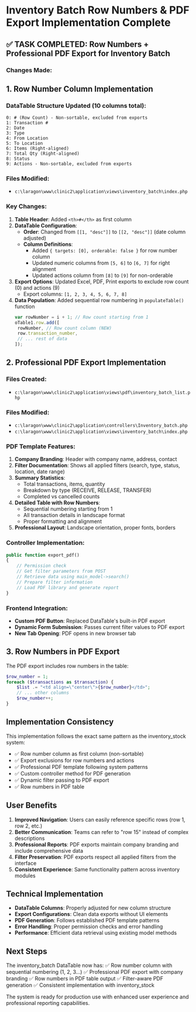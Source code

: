 # Inventory Batch Row Numbers & PDF Export Implementation Complete

## ✅ TASK COMPLETED: Row Numbers + Professional PDF Export for Inventory Batch

### Changes Made:

## 1. **Row Number Column Implementation**

### DataTable Structure Updated (10 columns total):

```
0: # (Row Count) - Non-sortable, excluded from exports
1: Transaction #
2: Date
3: Type
4: From Location
5: To Location
6: Items (Right-aligned)
7: Total Qty (Right-aligned)
8: Status
9: Actions - Non-sortable, excluded from exports
```

### **Files Modified:**

- `c:\laragon\www\clinic2\application\views\inventory_batch\index.php`

### **Key Changes:**

1. **Table Header**: Added `<th>#</th>` as first column
2. **DataTable Configuration**:
   - **Order**: Changed from `[[1, "desc"]]` to `[[2, "desc"]]` (date column adjusted)
   - **Column Definitions**:
     - Added `{ targets: [0], orderable: false }` for row number column
     - Updated numeric columns from `[5, 6]` to `[6, 7]` for right alignment
     - Updated actions column from `[8]` to `[9]` for non-orderable
3. **Export Options**: Updated Excel, PDF, Print exports to exclude row count (0) and actions (9)
   - Export columns: `[1, 2, 3, 4, 5, 6, 7, 8]`
4. **Data Population**: Added sequential row numbering in `populateTable()` function
   ```javascript
   var rowNumber = i + 1; // Row count starting from 1
   oTable1.row.add([
   	rowNumber, // Row count column (NEW)
   	row.transaction_number,
   	// ... rest of data
   ]);
   ```

## 2. **Professional PDF Export Implementation**

### **Files Created:**

- `c:\laragon\www\clinic2\application\views\pdf\inventory_batch_list.php`

### **Files Modified:**

- `c:\laragon\www\clinic2\application\controllers\Inventory_batch.php`
- `c:\laragon\www\clinic2\application\views\inventory_batch\index.php`

### **PDF Template Features:**

1. **Company Branding**: Header with company name, address, contact
2. **Filter Documentation**: Shows all applied filters (search, type, status, location, date range)
3. **Summary Statistics**:
   - Total transactions, items, quantity
   - Breakdown by type (RECEIVE, RELEASE, TRANSFER)
   - Completed vs cancelled counts
4. **Detailed Table with Row Numbers**:
   - Sequential numbering starting from 1
   - All transaction details in landscape format
   - Proper formatting and alignment
5. **Professional Layout**: Landscape orientation, proper fonts, borders

### **Controller Implementation:**

```php
public function export_pdf()
{
    // Permission check
    // Get filter parameters from POST
    // Retrieve data using main_model->search()
    // Prepare filter information
    // Load PDF library and generate report
}
```

### **Frontend Integration:**

- **Custom PDF Button**: Replaced DataTable's built-in PDF export
- **Dynamic Form Submission**: Passes current filter values to PDF export
- **New Tab Opening**: PDF opens in new browser tab

## 3. **Row Numbers in PDF Export**

The PDF export includes row numbers in the table:

```php
$row_number = 1;
foreach ($transactions as $transaction) {
    $list .= "<td align=\"center\">{$row_number}</td>";
    // ... other columns
    $row_number++;
}
```

## **Implementation Consistency**

This implementation follows the exact same pattern as the inventory_stock system:

- ✅ Row number column as first column (non-sortable)
- ✅ Export exclusions for row numbers and actions
- ✅ Professional PDF template following system patterns
- ✅ Custom controller method for PDF generation
- ✅ Dynamic filter passing to PDF export
- ✅ Row numbers in PDF table

## **User Benefits**

1. **Improved Navigation**: Users can easily reference specific rows (row 1, row 2, etc.)
2. **Better Communication**: Teams can refer to "row 15" instead of complex descriptions
3. **Professional Reports**: PDF exports maintain company branding and include comprehensive data
4. **Filter Preservation**: PDF exports respect all applied filters from the interface
5. **Consistent Experience**: Same functionality pattern across inventory modules

## **Technical Implementation**

- **DataTable Columns**: Properly adjusted for new column structure
- **Export Configurations**: Clean data exports without UI elements
- **PDF Generation**: Follows established PDF template patterns
- **Error Handling**: Proper permission checks and error handling
- **Performance**: Efficient data retrieval using existing model methods

## **Next Steps**

The inventory_batch DataTable now has:
✅ Row number column with sequential numbering (1, 2, 3...)
✅ Professional PDF export with company branding
✅ Row numbers in PDF table output
✅ Filter-aware PDF generation
✅ Consistent implementation with inventory_stock

The system is ready for production use with enhanced user experience and professional reporting capabilities.
